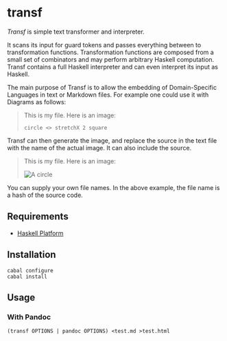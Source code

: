 
# transf

*Transf* is simple text transformer and interpreter.

It scans its input for guard tokens and passes everything between to transformation functions. Transformation functions are composed from a small set of combinators and may perform arbitrary Haskell computation. Transf contains a full Haskell interpreter and can even interpret its input as Haskell. 

The main purpose of Transf is to allow the embedding of Domain-Specific Languages in text or Markdown files. 
For example one could use it with Diagrams as follows:

> This is my file. Here is an image:
> 
> ~~~diagram "A circle!"
> circle <> stretchX 2 square
> ~~~

Transf can then generate the image, and replace the source in the text file with the name of the actual image. It can also include the source.

> This is my file. Here is an image:
> 
> ![A circle](a22b15efb10b.png)
>

You can supply your own file names. In the above example, the file name is a hash of the source code.

## Requirements

* [Haskell Platform](http://www.haskell.org/platform)

## Installation

    cabal configure
    cabal install

## Usage

### With Pandoc

    (transf OPTIONS | pandoc OPTIONS) <test.md >test.html